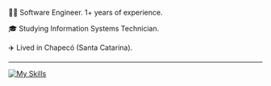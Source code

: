 <p>👨‍💻 Software Engineer. 1+ years of experience.</p>
<p>🎓 Studying Information Systems Technician.</a></p>
<p>✈️ Lived in Chapecó (Santa Catarina).</a></p>
</p>
<hr>

[![My Skills](https://skillicons.dev/icons?i=js,vue,ts,cs,aws,mysql,mongodb,ruby)](https://skillicons.dev)
